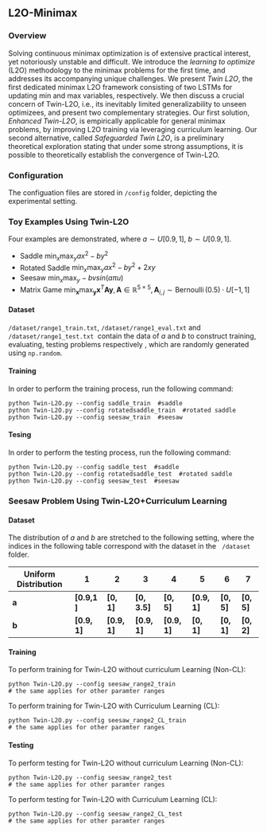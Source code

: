 ## L2O-Minimax

### Overview

Solving continuous minimax optimization is of extensive practical interest, yet notoriously unstable and difficult. We introduce the *learning to optimize* (L2O) methodology to the minimax problems for the first time, and addresses its accompanying unique challenges. We present *Twin L2O*, the first dedicated minimax L2O framework consisting of two LSTMs for updating min and max variables, respectively.  We then discuss a crucial concern of Twin-L2O, i.e., its inevitably limited generalizability to unseen optimizees, and present two complementary strategies. Our first solution, *Enhanced Twin-L2O*, is empirically applicable for general minimax problems, by improving L2O training via leveraging curriculum learning. Our second alternative, called *Safeguarded Twin L2O*, is a preliminary theoretical exploration stating that under some strong assumptions, it is possible to theoretically establish the convergence of Twin-L2O. 

### Configuration

The configuation files are stored in `/config` folder, depicting the experimental setting.

### Toy Examples Using Twin-L2O

Four examples are demonstrated, where $a \sim U[0.9,1]$, $b \sim U[0.9,1]$.

- Saddle $\min _{x} \max _{y} ax^2-by^2$
- Rotated Saddle  $\min _{x} \max _{y} ax^2-by^2+2xy$
- Seesaw  $\min _{x} \max _{y} -bvsin(a \pi u)$
- Matrix Game $\min _{\mathbf{x}} \max _{\mathbf{y}} \mathbf{x}^{T} \mathbf{A} \mathbf{y}, \mathbf{A} \in \mathbb{R}^{5 \times 5}, \mathbf{A}_{i, j} \sim \operatorname{Bernoulli}(0.5) \cdot U[-1,1]$

#### Dataset

`/dataset/range1_train.txt`, `/dataset/range1_eval.txt` and `/dataset/range1_test.txt`  contain the data of $a$  and $b$  to construct training, evaluating, testing problems respectively , which are randomly generated using `np.random`. 

#### Training

In order to perform the training process, run the following command:

```shell
python Twin-L2O.py --config saddle_train  #saddle
python Twin-L2O.py --config rotatedsaddle_train  #rotated saddle
python Twin-L2O.py --config seesaw_train  #seesaw
```

#### Tesing

In order to perform the testing process, run the following command:

```shell
python Twin-L2O.py --config saddle_test  #saddle
python Twin-L2O.py --config rotatedsaddle_test  #rotated saddle
python Twin-L2O.py --config seesaw_test  #seesaw
```

### Seesaw Problem Using Twin-L2O+Curriculum Learning

#### Dataset

The distribution of $a$ and $b$ are stretched to the following setting, where the indices in the following table correspond with the dataset in the   `/dataset` folder.

| Uniform Distribution | 1            | 2            | 3            | 4            | 5            | 6          | 7          |
| -------------------- | ------------ | ------------ | ------------ | ------------ | ------------ | ---------- | ---------- |
| **a**                | **[0.9,1 ]** | **[0, 1]**   | **[0, 3.5]** | **[0, 5]**   | **[0.9, 1]** | **[0, 5]** | **[0, 5]** |
| **b**                | **[0.9, 1]** | **[0.9, 1]** | **[0.9, 1]** | **[0.9, 1]** | **[0, 1]**   | **[0, 1]** | **[0, 2]** |

#### Training

To perform training for Twin-L2O without curriculum Learning (Non-CL):

```shell
python Twin-L2O.py --config seesaw_range2_train 
# the same applies for other paramter ranges
```

To perform training for Twin-L2O with Curriculum Learning (CL): 

```shell
python Twin-L2O.py --config seesaw_range2_CL_train 
# the same applies for other paramter ranges
```

#### Testing

To perform testing for Twin-L2O without curriculum Learning (Non-CL):

```shell
python Twin-L2O.py --config seesaw_range2_test 
# the same applies for other paramter ranges
```

To perform testing for Twin-L2O with Curriculum Learning (CL):

```shell
python Twin-L2O.py --config seesaw_range2_CL_test 
# the same applies for other paramter ranges
```


